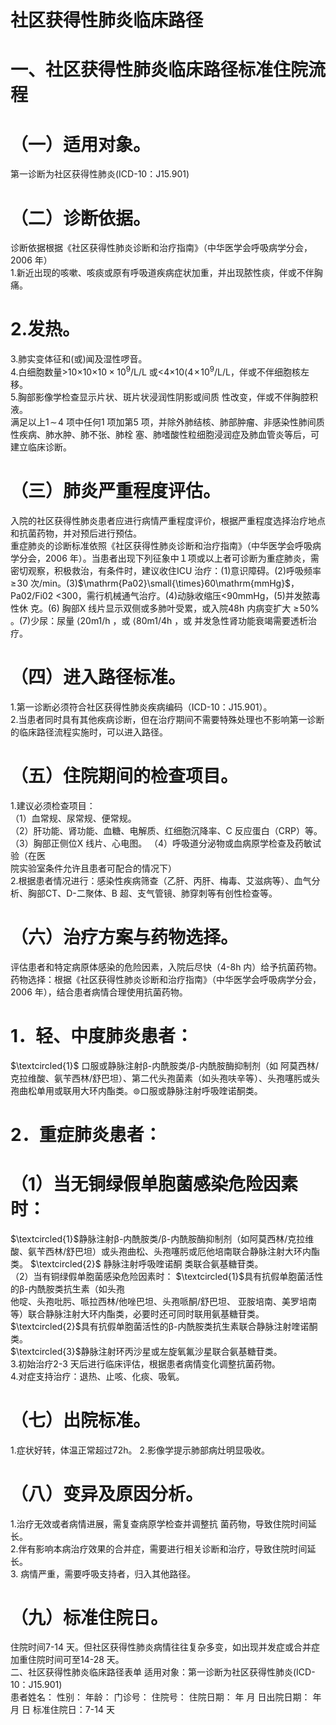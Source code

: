 # 社区获得性肺炎临床路径  
# 一、社区获得性肺炎临床路径标准住院流程  
# （一）适用对象。  
第一诊断为社区获得性肺炎(ICD-10：J15.901)  
# （二）诊断依据。  
诊断依据根据《社区获得性肺炎诊断和治疗指南》（中华医学会呼吸病学分会，2006 年）  
1.新近出现的咳嗽、咳痰或原有呼吸道疾病症状加重，并出现脓性痰，伴或不伴胸痛。  
# 2.发热。  
3.肺实变体征和(或)闻及湿性啰音。  
4.白细胞数量>10×10${\displaystyle\times10\times10^{9}/\mathrm{L}}$/L 或<4×10$\langle4\!\times\!10^{9}/\mathrm{L}$/L，伴或不伴细胞核左移。  
5.胸部影像学检查显示片状、斑片状浸润性阴影或间质 性改变，伴或不伴胸腔积液。  
满足以上$1\!\sim\!4$ 项中任何1 项加第5 项，并除外肺结核、肺部肿瘤、非感染性肺间质性疾病、肺水肿、肺不张、肺栓 塞、肺嗜酸性粒细胞浸润症及肺血管炎等后，可建立临床诊断。  
# （三）肺炎严重程度评估。  
入院的社区获得性肺炎患者应进行病情严重程度评价，根据严重程度选择治疗地点和抗菌药物，并对预后进行预估。  
重症肺炎的诊断标准依照《社区获得性肺炎诊断和治疗指南》（中华医学会呼吸病学分会，2006 年）。当患者出现下列征象中１项或以上者可诊断为重症肺炎，需密切观察，积极救治，有条件时，建议收住ICU 治疗：(1)意识障碍。(2)呼吸频率$\geqslant\!30$ 次/min。(3)$\mathrm{Pa02}\small{\times}60\mathrm{mmHg}$，Pa02/Fi02 <300，需行机械通气治疗。(4)动脉收缩压<90mmHg，(5)并发脓毒性休 克。(6) 胸部X 线片显示双侧或多肺叶受累，或入院$48\mathrm{h}$ 内病变扩大 $\geqslant\!50\%$ 。(7)少尿：尿量 $\mathrm{{\langle20m1/h}}$ ，或 $\langle80\mathrm{m}1/4\mathrm{h}$ ，或 并发急性肾功能衰竭需要透析治疗。  
# （四）进入路径标准。  
1.第一诊断必须符合社区获得性肺炎疾病编码（ICD-10：J15.901）。  
2.当患者同时具有其他疾病诊断，但在治疗期间不需要特殊处理也不影响第一诊断的临床路径流程实施时，可以进入路径。  
# （五）住院期间的检查项目。  
1.建议必须检查项目：  
（1）血常规、尿常规、便常规。  
（2）肝功能、肾功能、血糖、电解质、红细胞沉降率、C 反应蛋白（CRP）等。  
（3）胸部正侧位X 线片、心电图。 （4）呼吸道分泌物或血病原学检查及药敏试验（在医  
院实验室条件允许且患者可配合的情况下）  
2.根据患者情况进行：感染性疾病筛查（乙肝、丙肝、梅毒、艾滋病等）、血气分析、胸部CT、D-二聚体、B 超、支气管镜、肺穿刺等有创性检查等。  
# （六）治疗方案与药物选择。  
评估患者和特定病原体感染的危险因素，入院后尽快（4-8h 内）给予抗菌药物。药物选择：根据《社区获得性肺炎诊断和治疗指南》（中华医学会呼吸病学分会，2006 年），结合患者病情合理使用抗菌药物。  
# 1．轻、中度肺炎患者：  
$\textcircled{1}$ 口服或静脉注射β-内酰胺类/β-内酰胺酶抑制剂（如 阿莫西林/克拉维酸、氨苄西林/舒巴坦）、第二代头孢菌素（如头孢呋辛等）、头孢噻肟或头孢曲松单用或联用大环内酯类。$\circledcirc$口服或静脉注射呼吸喹诺酮类。  
# 2．重症肺炎患者：  
# （1）当无铜绿假单胞菌感染危险因素时：  
$\textcircled{1}$静脉注射β-内酰胺类/β-内酰胺酶抑制剂（如阿莫西林/克拉维酸、氨苄西林/舒巴坦）或头孢曲松、头孢噻肟或厄他培南联合静脉注射大环内酯类。 $\textcircled{2}$ 静脉注射呼吸喹诺酮 类联合氨基糖苷类。  
（2）当有铜绿假单胞菌感染危险因素时： $\textcircled{1}$具有抗假单胞菌活性的β-内酰胺类抗生素（如头孢  
他啶、头孢吡肟、哌拉西林/他唑巴坦、头孢哌酮/舒巴坦、 亚胺培南、美罗培南等）联合静脉注射大环内酯类，必要时还可同时联用氨基糖苷类。  
$\textcircled{2}$具有抗假单胞菌活性的β-内酰胺类抗生素联合静脉注射喹诺酮类。  
$\textcircled{3}$静脉注射环丙沙星或左旋氧氟沙星联合氨基糖苷类。  
3.初始治疗2-3 天后进行临床评估，根据患者病情变化调整抗菌药物。  
4.对症支持治疗：退热、止咳、化痰、吸氧。  
# （七）出院标准。  
1.症状好转，体温正常超过72h。 2.影像学提示肺部病灶明显吸收。  
# （八）变异及原因分析。  
1.治疗无效或者病情进展，需复查病原学检查并调整抗 菌药物，导致住院时间延长。  
2.伴有影响本病治疗效果的合并症，需要进行相关诊断和治疗，导致住院时间延长。  
3. 病情严重，需要呼吸支持者，归入其他路径。  
# （九）标准住院日。  
住院时间7-14 天。但社区获得性肺炎病情往往复杂多变，如出现并发症或合并症加重住院时间可至14-28 天。  
二、社区获得性肺炎临床路径表单 适用对象：第一诊断为社区获得性肺炎(ICD-10：J15.901)  
患者姓名：       性别：   年龄：   门诊号：       住院号：           住院日期：   年   月   日出院日期：   年   月   日 标准住院日：7-14 天  
